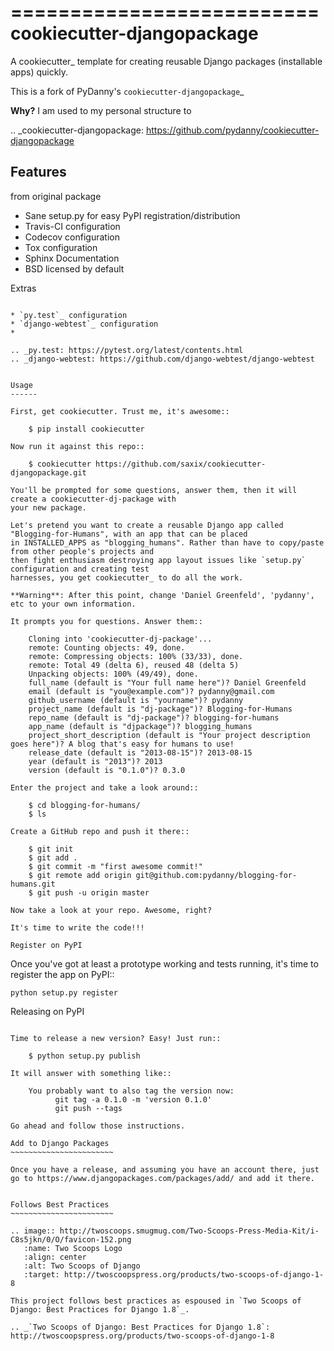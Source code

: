 ==========================
cookiecutter-djangopackage
==========================

A cookiecutter_ template for creating reusable Django packages (installable apps) quickly.

This is a fork of PyDanny's `cookiecutter-djangopackage`_

**Why?** I am used to my personal structure to

.. _cookiecutter-djangopackage: https://github.com/pydanny/cookiecutter-djangopackage

Features
--------

from original package

* Sane setup.py for easy PyPI registration/distribution
* Travis-CI configuration
* Codecov configuration
* Tox configuration
* Sphinx Documentation
* BSD licensed by default

Extras
~~~~~~

* `py.test`_ configuration
* `django-webtest`_ configuration
*

.. _py.test: https://pytest.org/latest/contents.html
.. _django-webtest: https://github.com/django-webtest/django-webtest


Usage
------

First, get cookiecutter. Trust me, it's awesome::

    $ pip install cookiecutter

Now run it against this repo::

    $ cookiecutter https://github.com/saxix/cookiecutter-djangopackage.git

You'll be prompted for some questions, answer them, then it will create a cookiecutter-dj-package with
your new package.

Let's pretend you want to create a reusable Django app called "Blogging-for-Humans", with an app that can be placed
in INSTALLED_APPS as "blogging_humans". Rather than have to copy/paste from other people's projects and
then fight enthusiasm destroying app layout issues like `setup.py` configuration and creating test
harnesses, you get cookiecutter_ to do all the work.

**Warning**: After this point, change 'Daniel Greenfeld', 'pydanny', etc to your own information.

It prompts you for questions. Answer them::

    Cloning into 'cookiecutter-dj-package'...
    remote: Counting objects: 49, done.
    remote: Compressing objects: 100% (33/33), done.
    remote: Total 49 (delta 6), reused 48 (delta 5)
    Unpacking objects: 100% (49/49), done.
    full_name (default is "Your full name here")? Daniel Greenfeld
    email (default is "you@example.com")? pydanny@gmail.com
    github_username (default is "yourname")? pydanny
    project_name (default is "dj-package")? Blogging-for-Humans
    repo_name (default is "dj-package")? blogging-for-humans
    app_name (default is "djpackage")? blogging_humans
    project_short_description (default is "Your project description goes here")? A blog that's easy for humans to use!
    release_date (default is "2013-08-15")? 2013-08-15
    year (default is "2013")? 2013
    version (default is "0.1.0")? 0.3.0

Enter the project and take a look around::

    $ cd blogging-for-humans/
    $ ls

Create a GitHub repo and push it there::

    $ git init
    $ git add .
    $ git commit -m "first awesome commit!"
    $ git remote add origin git@github.com:pydanny/blogging-for-humans.git
    $ git push -u origin master

Now take a look at your repo. Awesome, right?

It's time to write the code!!!

Register on PyPI
~~~~~~~~~~~~~~~~~

Once you've got at least a prototype working and tests running, it's time to register the app on PyPI::

    python setup.py register


Releasing on PyPI
~~~~~~~~~~~~~~~~~~~~~~~~

Time to release a new version? Easy! Just run::

    $ python setup.py publish

It will answer with something like::

    You probably want to also tag the version now:
          git tag -a 0.1.0 -m 'version 0.1.0'
          git push --tags

Go ahead and follow those instructions.

Add to Django Packages
~~~~~~~~~~~~~~~~~~~~~~~

Once you have a release, and assuming you have an account there, just go to https://www.djangopackages.com/packages/add/ and add it there.


Follows Best Practices
~~~~~~~~~~~~~~~~~~~~~~~

.. image:: http://twoscoops.smugmug.com/Two-Scoops-Press-Media-Kit/i-C8s5jkn/0/O/favicon-152.png
   :name: Two Scoops Logo
   :align: center
   :alt: Two Scoops of Django
   :target: http://twoscoopspress.org/products/two-scoops-of-django-1-8

This project follows best practices as espoused in `Two Scoops of Django: Best Practices for Django 1.8`_.

.. _`Two Scoops of Django: Best Practices for Django 1.8`: http://twoscoopspress.org/products/two-scoops-of-django-1-8
